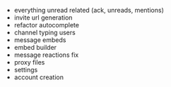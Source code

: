 - everything unread related (ack, unreads, mentions)
- invite url generation
- refactor autocomplete
- channel typing users
- message embeds
- embed builder
- message reactions fix
- proxy files
- settings
- account creation

